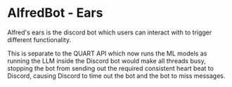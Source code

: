 # AlfredBot - Ears
Alfred's ears is the discord bot which users can interact with to trigger different functionality.

This is separate to the QUART API which now runs the ML models as running the LLM inside the Discord bot would make all threads busy,
stopping the bot from sending out the required consistent heart beat to Discord, causing Discord to time out the bot and the bot to miss messages.

